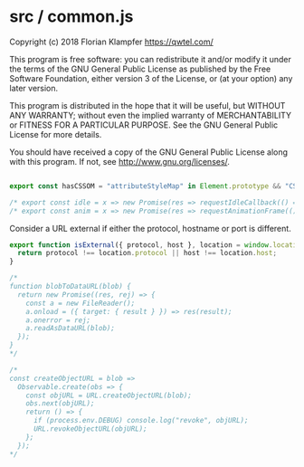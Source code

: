 # src / common.js
Copyright (c) 2018 Florian Klampfer <https://qwtel.com/>

This program is free software: you can redistribute it and/or modify
it under the terms of the GNU General Public License as published by
the Free Software Foundation, either version 3 of the License, or
(at your option) any later version.

This program is distributed in the hope that it will be useful,
but WITHOUT ANY WARRANTY; without even the implied warranty of
MERCHANTABILITY or FITNESS FOR A PARTICULAR PURPOSE.  See the
GNU General Public License for more details.

You should have received a copy of the GNU General Public License
along with this program.  If not, see <http://www.gnu.org/licenses/>.


```js

export const hasCSSOM = "attributeStyleMap" in Element.prototype && "CSS" in window && CSS.number;

/* export const idle = x => new Promise(res => requestIdleCallback(() => res(x))); */
/* export const anim = x => new Promise(res => requestAnimationFrame(() => res(x))); */
```

Consider a URL external if either the protocol, hostname or port is different.


```js
export function isExternal({ protocol, host }, location = window.location) {
  return protocol !== location.protocol || host !== location.host;
}

/*
function blobToDataURL(blob) {
  return new Promise((res, rej) => {
    const a = new FileReader();
    a.onload = ({ target: { result } }) => res(result);
    a.onerror = rej;
    a.readAsDataURL(blob);
  });
}
*/

/*
const createObjectURL = blob =>
  Observable.create(obs => {
    const objURL = URL.createObjectURL(blob);
    obs.next(objURL);
    return () => {
      if (process.env.DEBUG) console.log("revoke", objURL);
      URL.revokeObjectURL(objURL);
    };
  });
*/
```


